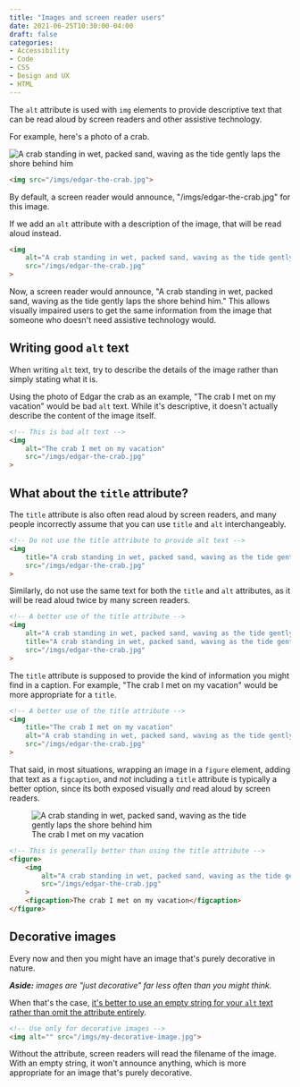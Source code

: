 ```yaml
---
title: "Images and screen reader users"
date: 2021-06-25T10:30:00-04:00
draft: false
categories:
- Accessibility
- Code
- CSS
- Design and UX
- HTML
---
```


The `alt` attribute is used with `img` elements to provide descriptive text that can be read aloud by screen readers and other assistive technology.

For example, here's a photo of a crab.

<img alt="A crab standing in wet, packed sand, waving as the tide gently laps the shore behind him" src="/img/articles/edgar-the-crab.jpg">

```html
<img src="/imgs/edgar-the-crab.jpg">
```

By default, a screen reader would announce, "/imgs/edgar-the-crab.jpg" for this image.

If we add an `alt` attribute with a description of the image, that will be read aloud instead.

```html
<img
	alt="A crab standing in wet, packed sand, waving as the tide gently laps the shore behind him"
	src="/imgs/edgar-the-crab.jpg"
>
```

Now, a screen reader would announce, "A crab standing in wet, packed sand, waving as the tide gently laps the shore behind him." This allows visually impaired users to get the same information from the image that someone who doesn't need assistive technology would.

## Writing good `alt` text

When writing `alt` text, try to describe the details of the image rather than simply stating what it is.

Using the photo of Edgar the crab as an example, "The crab I met on my vacation" would be bad `alt` text. While it's descriptive, it doesn't actually describe the content of the image itself.

```html
<!-- This is bad alt text -->
<img
	alt="The crab I met on my vacation"
	src="/imgs/edgar-the-crab.jpg"
>
```

## What about the `title` attribute?

The `title` attribute is also often read aloud by screen readers, and many people incorrectly assume that you can use `title` and `alt` interchangeably.

```html
<!-- Do not use the title attribute to provide alt text -->
<img
	title="A crab standing in wet, packed sand, waving as the tide gently laps the shore behind him"
	src="/imgs/edgar-the-crab.jpg"
>
```

Similarly, do not use the same text for both the `title` and `alt` attributes, as it will be read aloud twice by many screen readers.

```html
<!-- A better use of the title attribute -->
<img
	alt="A crab standing in wet, packed sand, waving as the tide gently laps the shore behind him"
	title="A crab standing in wet, packed sand, waving as the tide gently laps the shore behind him"
	src="/imgs/edgar-the-crab.jpg"
>
```

The `title` attribute is supposed to provide the kind of information you might find in a caption. For example, "The crab I met on my vacation" would be more appropriate for a `title`.

```html
<!-- A better use of the title attribute -->
<img
	title="The crab I met on my vacation"
	alt="A crab standing in wet, packed sand, waving as the tide gently laps the shore behind him"
	src="/imgs/edgar-the-crab.jpg"
>
```

That said, in most situations, wrapping an image in a `figure` element, adding that text as a `figcaption`, and _not_ including a `title` attribute is typically a better option, since its both exposed visually _and_ read aloud by screen readers.

<figure>
	<img alt="A crab standing in wet, packed sand, waving as the tide gently laps the shore behind him" src="/img/articles/edgar-the-crab.jpg">
	<figcaption>The crab I met on my vacation</figcaption>
</figure>

```html
<!-- This is generally better than using the title attribute -->
<figure>
	<img
		alt="A crab standing in wet, packed sand, waving as the tide gently laps the shore behind him"
		src="/imgs/edgar-the-crab.jpg"
	>
	<figcaption>The crab I met on my vacation</figcaption>
</figure>
```

## Decorative images

Every now and then you might have an image that's purely decorative in nature.

_**Aside:** images are "just decorative" far less often than you might think._

When that's the case, [it's better to use an empty string for your `alt` text rather than omit the attribute entirely](https://alistapart.com/blog/post/on-alt-text/).

```html
<!-- Use only for decorative images -->
<img alt="" src="/imgs/my-decorative-image.jpg">
```

Without the attribute, screen readers will read the filename of the image. With an empty string, it won't announce anything, which is more appropriate for an image that's purely decorative.